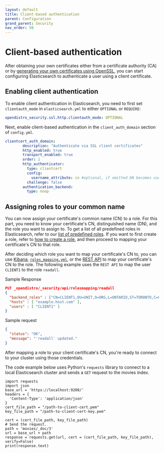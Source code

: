 ```yaml
---
layout: default
title: Client-based authentication
parent: Configuration
grand_parent: Security
nav_order: 50
---
```


# Client-based authentication

After obtaining your own certificates either from a certificate authority (CA) or by [generating your own certificates using OpenSSL](/generate-certificates.md), you can start configuring Elasticsearch to authenticate a user using a client certificate.

## Enabling client authentication

To enable client authentication in Elasticsearch, you need to first set `clientauth_mode` in `elasticsearch.yml` to either `OPTIONAL` or `REQUIRE`:

```yml
opendistro_security.ssl.http.clientauth_mode: OPTIONAL
```

Next, enable client-based authentication in the `client_auth_domain` section of `config.yml`.

```yml
clientcert_auth_domain:
        description: "Authenticate via SSL client certificates"
        http_enabled: true
        transport_enabled: true
        order: 1
        http_authenticator:
          type: clientcert
          config:
            username_attribute: cn #optional, if omitted DN becomes username
          challenge: false
        authentication_backend:
          type: noop
```

## Assigning roles to your common name

You can now assign your certificate's common name (CN) to a role. For this part, you need to know your certificate's CN, distinguished name (DN), and the role you want to assign to. To get a list of all predefined roles in Elasticsearch, refer to our [list of predefined roles](../../access-control/users-roles#predefined-roles). If you want to first create a role, refer to [how to create a role](../../access-control/users-roles#create-users), and then proceed to mapping your certificate's CN to that role.

After deciding which role you want to map your certificate's CN to, you can use [Kibana](../../access-control/users-roles#map-users-to-roles), [`roles_mapping.yml`](../yaml/#roles_mappingyml), or the [REST API](../../access-control/api/#create-role-mapping) to map your certificate's CN to the role. The following example uses the `REST API` to map the user `CLIENT1` to the role `readall`.

Sample Response

```json
PUT _opendistro/_security/api/rolesmapping/readall
{
  "backend_roles" : ["CN=CLIENT1,OU=UNIT,O=ORG,L=ONTARIO,ST=TORONTO,C=CA" ],
  "hosts" : [ "example.host.com" ],
  "users" : [ "CLIENT1" ]
}
```

Sample request

```json
{
  "status": "OK",
  "message": "'readall' updated."
}
```

After mapping a role to your client certificate's CN, you're ready to connect to your cluster using those credentials.

The code example below uses Python's `requests` library to connect to a local Elasticsearch cluster and sends a `GET` request to the movies index.

```
import requests
import json
base_url = 'https://localhost:9200/'
headers = {
  'Content-Type': 'application/json'
}
cert_file_path = "/path-to-client-cert.pem"
key_file_path = "/path-to-client-cert-key.pem"

cert = (cert_file_path, key_file_path)
# Send the request.
path = 'movies/_doc/3'
url = base_url + path
response = requests.get(url, cert = (cert_file_path, key_file_path), verify=False)
print(response.text)
```
